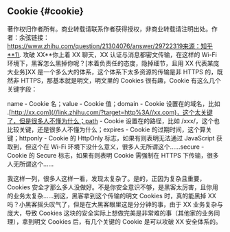 ## Cookie {#cookie}

著作权归作者所有。商业转载请联系作者获得授权，非商业转载请注明出处。作者：余弦链接：https://www.zhihu.com/question/21304076/answer/29722319来源：知乎**1\. 攻破 XX**你上着 XX 聊天，XX 认证与消息都密文传输，在这样的 Wi-Fi 环境下，黑客怎么黑掉你呢？[本着负责任的态度，隐掉细节，且用 XX 代表某庞大业务]XX 是一个多么大的体系，这个体系下太多资源的传输是非 HTTPS 的，既然非 HTTPS，那基本就是明文，明文里的 Cookies 很有趣，Cookie 有这么几个关键字段：

name - Cookie 名；value - Cookie 值；domain - Cookie 设置在的域名，比如 .[http://xx.com](//link.zhihu.com/?target=http%3A//xx.com)，这个太关键了，但是很多人不懂为什么；path - Cookie 设置在的路径，比如 /xxx/，这个也比较关键，还是很多人不懂为什么；expires - Cookie 的过期时间，这个算关键；httponly - Cookie 的 HttpOnly 标志，如果有则表明无法通过 JavaScript 获取到，但这个在 Wi-Fi 环境下没什么意义，很多人无所谓这个……secure - Cookie 的 Secure 标志，如果有则表明 Cookie 需强制在 HTTPS 下传输，很多人无所谓这个……

我这样一列，很多人这样一看，发现太复杂了。是的，正因为复杂且重要，Cookies 安全才那么多人没做好。不是你安全意识不够，是黑客太厉害，且你用的业务太复杂……到这，黑客拿到这个传输的明文 Cookies 时，真的能黑掉 XX 吗？小黑客摇头叹气了，但是在大黑客眼里这是分分钟的事，由于 XX 业务复杂与庞大，导致 Cookies 这块的安全实际上想做完美是非常难的事（其他家的业务同理），拿到明文 Cookies 后，有几个关键的 Cookie 是可以攻破 XX 安全体系的。